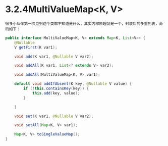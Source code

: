 # 3.2.4MultiValueMap&lt;K, V&gt;

    很多小伙伴第一次见到这个类都不知道是什么，其实内部原理就是一个，封装后的多重列表，源码如下：

```java
public interface MultiValueMap<K, V> extends Map<K, List<V>> {
    @Nullable
    V getFirst(K var1);

    void add(K var1, @Nullable V var2);

    void addAll(K var1, List<? extends V> var2);

    void addAll(MultiValueMap<K, V> var1);

    default void addIfAbsent(K key, @Nullable V value) {
        if (!this.containsKey(key)) {
            this.add(key, value);
        }

    }

    void set(K var1, @Nullable V var2);

    void setAll(Map<K, V> var1);

    Map<K, V> toSingleValueMap();
}

```

